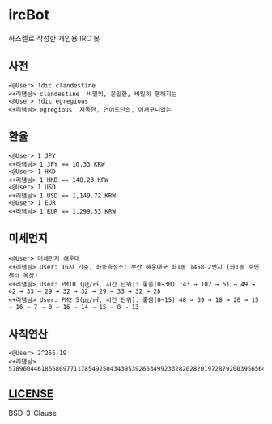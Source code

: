 # ircBot
하스켈로 작성한 개인용 IRC 봇
## 사전
```
<@User> !dic clandestine
<+리덈늼> clandestine  비밀의, 은밀한, 비밀히 행해지는
<@User> !dic egregious
<+리덈늼> egregious  지독한, 언어도단의, 어처구니없는
```

## 환율
```
<@User> 1 JPY
<+리덈늼> 1 JPY == 10.33 KRW
<@User> 1 HKD
<+리덈늼> 1 HKD == 148.23 KRW
<@User> 1 USD
<+리덈늼> 1 USD == 1,149.72 KRW
<@User> 1 EUR
<+리덈늼> 1 EUR == 1,299.53 KRW
```

## 미세먼지
```
<@User> 미세먼지 해운대
<+리덈늼> User: 16시 기준, 좌동측정소: 부산 해운대구 좌1동 1458-2번지 (좌1동 주민센터 옥상)
<+리덈늼> User: PM10 (㎍/㎥, 시간 단위): 좋음(0~30) 143 → 102 → 51 → 49 → 42 → 33 → 29 → 32 → 32 → 29 → 33 → 32 → 28
<+리덈늼> User: PM2.5(㎍/㎥, 시간 단위): 좋음(0~15) 48 → 39 → 18 → 20 → 15 → 16 → 7 → 8 → 16 → 14 → 15 → 8 → 13
```

## 사칙연산
```
<@User> 2^255-19
<+리덈늼> 57896044618658097711785492504343953926634992332820282019728792003956564819949
```

## [LICENSE](./LICENSE)
BSD-3-Clause
